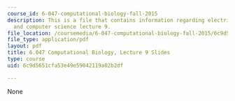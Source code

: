 ```yaml
---
course_id: 6-047-computational-biology-fall-2015
description: This is a file that contains information regarding electrical engineering
  and computer science lecture 9.
file_location: /coursemedia/6-047-computational-biology-fall-2015/6c9d5651cfa53e49e59042119a02b2df_MIT6_047F15_Lecture09.pdf
file_type: application/pdf
layout: pdf
title: 6.047 Computational Biology, Lecture 9 Slides
type: course
uid: 6c9d5651cfa53e49e59042119a02b2df

---
```

None